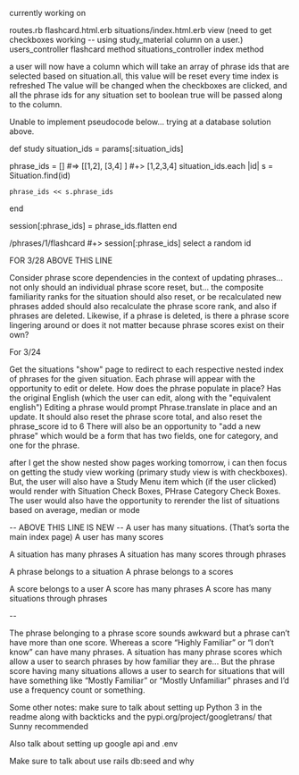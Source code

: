 currently working on

routes.rb
flashcard.html.erb
situations/index.html.erb view (need to get checkboxes working -- using study_material column on a user.)
users_controller flashcard method
situations_controller index method

a user will now have a column which will take an array of phrase ids that are selected based on situation.all, this value will be reset every time index is refreshed
The value will be changed when the checkboxes are clicked, and all the phrase ids for any situation set to boolean true will be passed along to the column.


Unable to implement pseudocode below... trying at a database solution above.


def study
  situation_ids = params[:situation_ids]

  phrase_ids = [] #=> [[1,2], [3,4] ] #+> [1,2,3,4]
  situation_ids.each |id|
    s = Situation.find(id)

    phrase_ids << s.phrase_ids
  end

  session[:phrase_ids] = phrase_ids.flatten
end

/phrases/1/flashcard #+> session[:phrase_ids] select  a random id


FOR 3/28 ABOVE THIS LINE


Consider phrase score dependencies in the context of updating phrases... not only should an individual phrase score reset, but...
the composite familiarity ranks for the situation should also reset, or be recalculated
new phrases added should also recalculate the phrase score rank, and also if phrases are deleted.
Likewise, if a phrase is deleted, is there a phrase score lingering around or does it not matter because phrase scores exist on their own?


For 3/24

Get the situations "show" page to redirect to each respective nested index of phrases for the given situation.
Each phrase will appear with the opportunity to edit or delete.
How does the phrase populate in place?  Has the original English (which the user can edit, along with the "equivalent english")
  Editing a phrase would prompt Phrase.translate in place and an update. It should also reset the phrase score total, and also reset the phrase_score id to 6
There will also be an opportunity to "add a new phrase" which would be a form that has two fields, one for category, and one for the phrase.

after I get the show nested show pages working tomorrow, i can then focus on getting the study view working (primary study view is with checkboxes).
But, the user will also have a Study Menu item which (if the user clicked) would render with Situation Check Boxes, PHrase Category Check Boxes.
The user would also have the opportunity to rerender the list of situations based on average, median or mode


-- ABOVE THIS LINE IS NEW --
A user has many situations. (That’s sorta the main index page)
A user has many scores

A situation has many phrases
A situation has many scores through phrases

A phrase belongs to a situation
A phrase belongs to a scores

A score belongs to a user
A score has many phrases
A score has many situations through phrases

--

The phrase belonging to a phrase score sounds awkward but a phrase can’t have more than one score.  Whereas a score “Highly Familiar” or “I don’t know” can have many phrases.
A situation has many phrase scores which allow a user to search phrases by how familiar they are...
But the phrase score having many situations allows a user to search for situations that will have something like “Mostly Familiar” or “Mostly Unfamiliar” phrases and I’d use a frequency count or something.

Some other notes: make sure to talk about setting up Python 3 in the readme along with backticks and the pypi.org/project/googletrans/ that Sunny recommended

Also talk about setting up google api and .env

Make sure to talk about use rails db:seed and why
